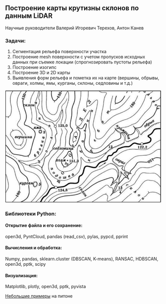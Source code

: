 ## Построение карты крутизны склонов по данным LiDAR

Научные руководители Валерий Игоревич Терехов, Антон Канев

### Задачи:
1. Сегментация рельефа поверхности участка
2. Построение mesh поверхности с учетом пропусков исходных данных при съемке локации (спрогнозировать пустоты рельефа)
3. Построение изогипс
4. Построение 3D и 2D карты
5. Выявления форм рельефа и пометка их на карте (вершины, обрывы, овраги, холмы, ямы, курганы, склоны, седловины и т.д.) 

![пример](https://github.com/iu5git/Science/blob/main/assets/map.jpeg)

### Библиотеки Python:
#### Открытие файла и его сохранение: 
open3d,  PyntCloud, pandas (read_csv), pylas, pypcd, pprint

#### Вычисления и обработка:
Numpy, pandas, sklearn.cluster (DBSCAN, K-means), RANSAC, HDBSCAN, open3d, pptk, scipy

#### Визуализация:
Matplotlib, plotly, open3d, pptk, pyvista

[Небольшие примеры](https://medium.com/@florentpoux) на питоне
